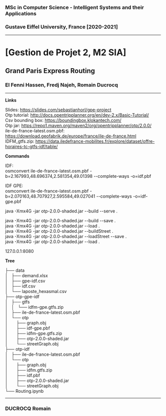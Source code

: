### MSc in Computer Science - Intelligent Systems and their Applications
### Gustave Eiffel University, France [2020-2021]

****

# [Gestion de Projet 2, M2 SIA] 
## Grand Paris Express Routing
### El Fenni Hassen, Fredj Najeh, Romain Ducrocq

****

**Links**

Slides: https://slides.com/sebastianhorl/gpe-project  
Otp tutorial: http://docs.opentripplanner.org/en/dev-2.x/Basic-Tutorial/  
Csv bounding box: https://boundingbox.klokantech.com/  
Otp jar: https://repo1.maven.org/maven2/org/opentripplanner/otp/2.0.0/  
ile-de-france-latest.osm.pbf: https://download.geofabrik.de/europe/france/ile-de-france.html  
IDFM_gtfs.zip: https://data.iledefrance-mobilites.fr/explore/dataset/offre-horaires-tc-gtfs-idf/table/  

**Commands**

IDF:  
osmconvert ile-de-france-latest.osm.pbf -b=2.167993,48.696374,2.581354,49.01398 --complete-ways -o=idf.pbf  

IDF GPE:  
osmconvert ile-de-france-latest.osm.pbf -b=2.070163,48.707927,2.595584,49.027041 --complete-ways -o=idf-gpe.pbf

java -Xmx4G -jar otp-2.0.0-shaded.jar --build --serve .  

java -Xmx4G -jar otp-2.0.0-shaded.jar --build --save .  
java -Xmx4G -jar otp-2.0.0-shaded.jar --load .  
java -Xmx4G -jar otp-2.0.0-shaded.jar --buildStreet .  
java -Xmx4G -jar otp-2.0.0-shaded.jar --loadStreet --save .  
java -Xmx4G -jar otp-2.0.0-shaded.jar --load .  

127.0.0.1:8080  

**Tree**

├── data  
│&nbsp;&nbsp;&nbsp;├── demand.xlsx  
│&nbsp;&nbsp;&nbsp;├── gpe-idf.csv  
│&nbsp;&nbsp;&nbsp;├── idf.csv  
│&nbsp;&nbsp;&nbsp;└── laposte_hexasmal.csv  
├── otp-gpe-idf  
│&nbsp;&nbsp;&nbsp;├── gtfs  
│&nbsp;&nbsp;&nbsp;│&nbsp;&nbsp;&nbsp;└── idfm-gpe.gtfs.zip  
│&nbsp;&nbsp;&nbsp;├── ile-de-france-latest.osm.pbf  
│&nbsp;&nbsp;&nbsp;└── otp  
│&nbsp;&nbsp;&nbsp;&nbsp;&nbsp;&nbsp;&nbsp;├── graph.obj  
│&nbsp;&nbsp;&nbsp;&nbsp;&nbsp;&nbsp;&nbsp;├── idf-gpe.pbf  
│&nbsp;&nbsp;&nbsp;&nbsp;&nbsp;&nbsp;&nbsp;├── idfm-gpe.gtfs.zip  
│&nbsp;&nbsp;&nbsp;&nbsp;&nbsp;&nbsp;&nbsp;├── otp-2.0.0-shaded.jar  
│&nbsp;&nbsp;&nbsp;&nbsp;&nbsp;&nbsp;&nbsp;└── streetGraph.obj  
├── otp-idf  
│&nbsp;&nbsp;&nbsp;├── ile-de-france-latest.osm.pbf  
│&nbsp;&nbsp;&nbsp;└── otp  
│&nbsp;&nbsp;&nbsp;&nbsp;&nbsp;&nbsp;&nbsp;├── graph.obj  
│&nbsp;&nbsp;&nbsp;&nbsp;&nbsp;&nbsp;&nbsp;├── idfm.gtfs.zip  
│&nbsp;&nbsp;&nbsp;&nbsp;&nbsp;&nbsp;&nbsp;├── idf.pbf  
│&nbsp;&nbsp;&nbsp;&nbsp;&nbsp;&nbsp;&nbsp;├── otp-2.0.0-shaded.jar  
│&nbsp;&nbsp;&nbsp;&nbsp;&nbsp;&nbsp;&nbsp;└── streetGraph.obj  
└── Routing.ipynb  

****

### DUCROCQ Romain
